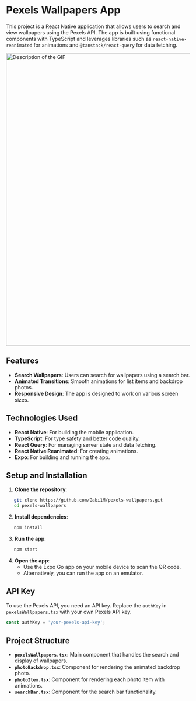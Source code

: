 # Pexels Wallpapers App

This project is a React Native application that allows users to search and view wallpapers using the Pexels API. The app is built using functional components with TypeScript and leverages libraries such as `react-native-reanimated` for animations and `@tanstack/react-query` for data fetching.

<img src="./demo.gif" alt="Description of the GIF" height="800">

## Features

- **Search Wallpapers**: Users can search for wallpapers using a search bar.
- **Animated Transitions**: Smooth animations for list items and backdrop photos.
- **Responsive Design**: The app is designed to work on various screen sizes.

## Technologies Used

- **React Native**: For building the mobile application.
- **TypeScript**: For type safety and better code quality.
- **React Query**: For managing server state and data fetching.
- **React Native Reanimated**: For creating animations.
- **Expo**: For building and running the app.

## Setup and Installation

1. **Clone the repository**:
```bash
   git clone https://github.com/Gabi1M/pexels-wallpapers.git
   cd pexels-wallpapers   
```

2. **Install dependencies**:
```bash
   npm install
```

3. **Run the app**:
```bash
   npm start
```

4. **Open the app**:
   - Use the Expo Go app on your mobile device to scan the QR code.
   - Alternatively, you can run the app on an emulator.

## API Key

To use the Pexels API, you need an API key. Replace the `authKey` in `pexelsWallpapers.tsx` with your own Pexels API key.

```typescript
const authKey = 'your-pexels-api-key';
```

## Project Structure

- **`pexelsWallpapers.tsx`**: Main component that handles the search and display of wallpapers.
- **`photoBackdrop.tsx`**: Component for rendering the animated backdrop photo.
- **`photoItem.tsx`**: Component for rendering each photo item with animations.
- **`searchBar.tsx`**: Component for the search bar functionality.